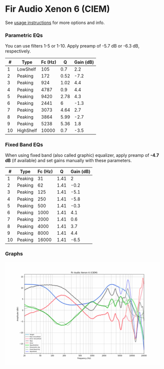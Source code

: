 # Fir Audio Xenon 6 (CIEM)
See [usage instructions](https://github.com/jaakkopasanen/AutoEq#usage) for more options and info.

### Parametric EQs
You can use filters 1-5 or 1-10. Apply preamp of -5.7 dB or -6.3 dB, respectively.

|   # | Type      |   Fc (Hz) |    Q |   Gain (dB) |
|-----|-----------|-----------|------|-------------|
|   1 | LowShelf  |       105 | 0.7  |         2.2 |
|   2 | Peaking   |       172 | 0.52 |        -7.2 |
|   3 | Peaking   |       924 | 1.02 |         4.4 |
|   4 | Peaking   |      4787 | 0.9  |         4.4 |
|   5 | Peaking   |      9420 | 2.78 |         4.3 |
|   6 | Peaking   |      2441 | 6    |        -1.3 |
|   7 | Peaking   |      3073 | 4.64 |         2.7 |
|   8 | Peaking   |      3864 | 5.99 |        -2.7 |
|   9 | Peaking   |      5238 | 5.36 |         1.8 |
|  10 | HighShelf |     10000 | 0.7  |        -3.5 |

### Fixed Band EQs
When using fixed band (also called graphic) equalizer, apply preamp of **-4.7 dB** (if available) and set gains manually with these parameters.

|   # | Type    |   Fc (Hz) |    Q |   Gain (dB) |
|-----|---------|-----------|------|-------------|
|   1 | Peaking |        31 | 1.41 |         2   |
|   2 | Peaking |        62 | 1.41 |        -0.2 |
|   3 | Peaking |       125 | 1.41 |        -5.1 |
|   4 | Peaking |       250 | 1.41 |        -5.8 |
|   5 | Peaking |       500 | 1.41 |        -0.3 |
|   6 | Peaking |      1000 | 1.41 |         4.1 |
|   7 | Peaking |      2000 | 1.41 |         0.6 |
|   8 | Peaking |      4000 | 1.41 |         3.7 |
|   9 | Peaking |      8000 | 1.41 |         4.4 |
|  10 | Peaking |     16000 | 1.41 |        -6.5 |

### Graphs
![](./Fir%20Audio%20Xenon%206%20(CIEM).png)
